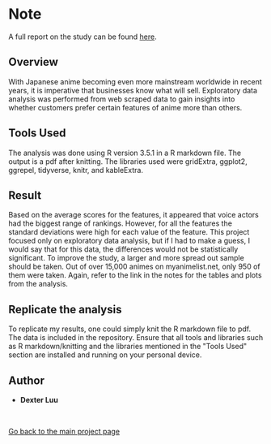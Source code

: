 # Note
A full report on the study can be found [here](https://docs.google.com/viewer?url=https://github.com/dexkluu/Features-affecting-animated-media-rating-and-rank/raw/master/R_Markdown_Output%2C%20Exploratory%20Analysis.pdf).

## Overview
With Japanese anime becoming even more mainstream worldwide in recent years, it is imperative that businesses know what will sell. Exploratory data analysis was performed from web scraped data to gain insights into whether customers prefer certain features of anime more than others.

## Tools Used

The analysis was done using R version 3.5.1 in a R markdown file. The output is a pdf after knitting. The libraries used were gridExtra, ggplot2, ggrepel, tidyverse, knitr, and kableExtra.

## Result
Based on the average scores for the features, it appeared that voice actors had the biggest range of rankings. However, for all the features the standard deviations were high for each value of the feature. This project focused only on exploratory data analysis, but if I had to make a guess, I would say that for this data, the differences would not be statistically significant. To improve the study, a larger and more spread out sample should be taken. Out of over 15,000 animes on myanimelist.net, only 950 of them were taken. Again, refer to the link in the notes for the tables and plots from the analysis.

## Replicate the analysis

To replicate my results, one could simply knit the R markdown file to pdf. The data is included in the repository. Ensure that all tools and libraries such as R markdown/knitting and the libraries mentioned in the "Tools Used" section are installed and running on your personal device.

## Author
* **Dexter Luu**

<br>

[Go back to the main project page](https://dexkluu.github.io/Dexter/)
